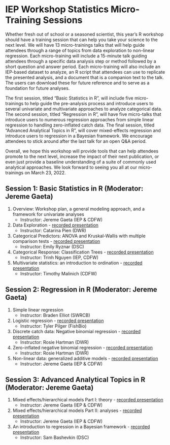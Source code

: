 # IEP Workshop Statistics Micro-Training Sessions

Whether fresh out of school or a seasoned scientist, this year’s R workshop should have a training session that can help you take your science to the next level. We will have 13 micro-trainings talks that will help guide attendees through a range of topics from data exploration to non-linear regression. Each micro-training will include a 15-minute talk guiding attendees through a specific data analysis step or method followed by a short question and answer period. Each micro-training will also include an IEP-based dataset to analyze, an R script that attendees can use to replicate the presented analysis, and a document that is a companion text to the talk. The users can download these for future reference and to serve as a foundation for future analyses. 

The first session, titled “Basic Statistics in R”, will include five micro-trainings to help guide the pre-analysis process and introduce users to several univariate and multivariate approaches to analyze categorical data. The second session, titled “Regression in R”, will have five micro-talks that introduce users to numerous regression approaches from simple linear regression to handling zero-inflated catch data. The final session, titled “Advanced Analytical Topics in R”, will cover mixed-effects regression and introduce users to regression in a Bayesian framework. We encourage attendees to stick around after the last talk for an open Q&A period. 

Overall, we hope this workshop will provide tools that can help attendees promote to the next level, increase the impact of their next publication, or even just provide a baseline understanding of a suite of commonly used analytical approaches. We look forward to seeing you all at our micro-trainings on March 23, 2022.

## Session 1: Basic Statistics in R (Moderator: Jereme Gaeta)

1.	Overview: Workshop plan, a general modeling approach, and a framework for univariate analyses
    -	Instructor: Jereme Gaeta (IEP & CDFW)
2.	Data Exploration - [recorded presentation](https://drive.google.com/file/d/1-mXVdy8CU1Rknq7KcXMk1zXgJbowlyeS/view?usp=sharing)
    -	Instructor: Catarina Pien (DWR)
3.	Categorical Predictors: ANOVA and Kruskal-Wallis with multiple comparison tests - [recorded presentation](https://drive.google.com/file/d/1kVMM7uMqT_ly8armgCvulAnruRhn8ONk/view?usp=sharing)
    -	Instructor: Emily Ryznar (DSC)
4.	Categorical Response: Classification Trees - [recorded presentation](https://drive.google.com/file/d/1J8s0q6EnVmabT5WHDcj3Lov-DKycuU2E/view?usp=sharing)
    -	Instructor: Trinh Nguyen (IEP, CDFW)
5.	Multivariate statistics: an introduction to ordination - [recorded presentation](https://drive.google.com/file/d/1q5AFIzyu3rBpuCFSlaLXQ2cIR9x-r3lx/view?usp=sharing)
    -	Instructor: Timothy Malinich (CDFW)
## Session 2: Regression in R (Moderator: Jereme Gaeta)

1.	Simple linear regression
    -	Instructor: Braden Elliot (SWRCB)
2.	Logistic regression - [recorded presentation](https://drive.google.com/file/d/1oom2NnrZYsV2Dleq4D9FQc-Y-T9OEX9t/view?usp=sharing)
    -	Instructor: Tyler Pilger (FishBio)
3.	Discrete catch data: Negative binomial regression - [recorded presentation](https://drive.google.com/file/d/10Q6YWLXMB-tuH-bWDCodgAnRCBiqiLOS/view?usp=sharing)
    -	Instructor: Rosie Hartman (DWR)
4.	Zero-inflated negative binomial regression - [recorded presentation](https://drive.google.com/file/d/1T0LQ7VuQfQkoyaQjc_lKSeOzvtrrVyjj/view?usp=sharing)
    -	Instructor: Rosie Hartman (DWR)
5.	Non-linear data: generalized additive models - [recorded presentation](https://drive.google.com/file/d/1J7EezsCIM-mNyQNlvJFyhUVmzAkGAYpx/view?usp=sharing)
    -	Instructor: Jereme Gaeta (IEP & CDFW)

## Session 3: Advanced Analytical Topics in R (Moderator: Jereme Gaeta)

1.	Mixed effects/hierarchical models Part I: theory - [recorded presentation](https://drive.google.com/file/d/1feqtQfnZtkwUFuE1dmrGbxAqOv7faNkb/view?usp=sharing)
    -	Instructor: Jereme Gaeta (IEP & CDFW)
2.	Mixed effects/hierarchical models Part II: analyses - [recorded presentation](https://drive.google.com/file/d/13hQtN_kJODJ6qYLk6O3jllJLA75J-UVh/view?usp=sharing)
    -	Instructor: Jereme Gaeta (IEP & CDFW)
3.	An introduction to regression in a Bayesian framework - [recorded presentation](https://drive.google.com/file/d/19DVpW2BCdrYkoey8gjyi7kXWbYJz7nOS/view?usp=sharing)
    -	Instructor: Sam Bashevkin (DSC) 




